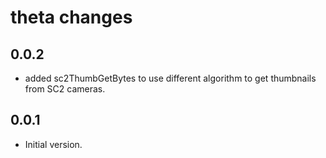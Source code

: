# theta changes

## 0.0.2

- added sc2ThumbGetBytes to use different algorithm to get thumbnails
from SC2 cameras.

## 0.0.1

- Initial version.
